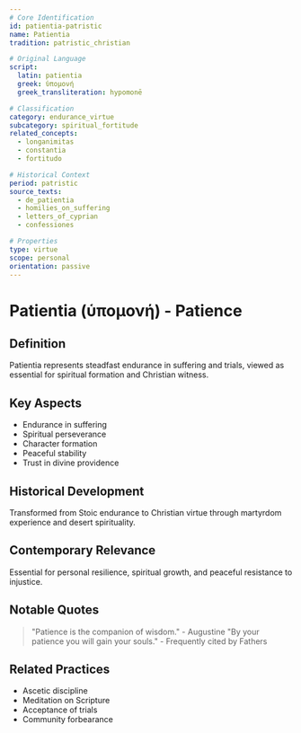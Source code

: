 ```yaml
---
# Core Identification
id: patientia-patristic
name: Patientia
tradition: patristic_christian

# Original Language
script:
  latin: patientia
  greek: ὑπομονή
  greek_transliteration: hypomonē

# Classification
category: endurance_virtue
subcategory: spiritual_fortitude
related_concepts:
  - longanimitas
  - constantia
  - fortitudo

# Historical Context
period: patristic
source_texts:
  - de_patientia
  - homilies_on_suffering
  - letters_of_cyprian
  - confessiones

# Properties
type: virtue
scope: personal
orientation: passive
---
```


# Patientia (ὑπομονή) - Patience

## Definition
Patientia represents steadfast endurance in suffering and trials, viewed as essential for spiritual formation and Christian witness.

## Key Aspects
- Endurance in suffering
- Spiritual perseverance
- Character formation
- Peaceful stability
- Trust in divine providence

## Historical Development
Transformed from Stoic endurance to Christian virtue through martyrdom experience and desert spirituality.

## Contemporary Relevance
Essential for personal resilience, spiritual growth, and peaceful resistance to injustice.

## Notable Quotes
> "Patience is the companion of wisdom." - Augustine
> "By your patience you will gain your souls." - Frequently cited by Fathers

## Related Practices
- Ascetic discipline
- Meditation on Scripture
- Acceptance of trials
- Community forbearance